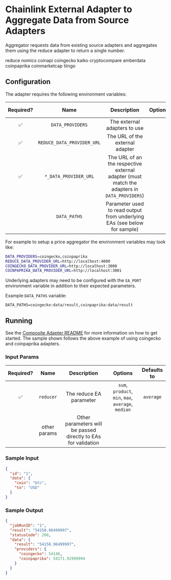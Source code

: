 # Chainlink External Adapter to Aggregate Data from Source Adapters

Aggregator requests data from existing source adapters and aggregates them using the reduce adapter to return a single number.

reduce
nomics coinapi coingecko kaiko cryptocompare amberdata coinpaprika coinmarketcap tiingo

## Configuration

The adapter requires the following environment variables:

| Required? |            Name            |                                         Description                                         | Options |      Defaults to       |
| :-------: | :------------------------: | :-----------------------------------------------------------------------------------------: | :-----: | :--------------------: |
|    ✅     |      `DATA_PROVIDERS`      |                                The external adapters to use                                 |         |                        |
|    ✅     | `REDUCE_DATA_PROVIDER_URL` |                               The URL of the external adapter                               |         |                        |
|    ✅     |   `*_DATA_PROVIDER_URL`    | The URL of an the respective external adapter (must match the adapters in `DATA_PROVIDERS`) |         |                        |
|           |        `DATA_PATHS`        |          Parameter used to read output from underlying EAs (see below for sample)           |         | `result` (for all EAs) |

For example to setup a price aggregator the environment variables may look like:

```bash
DATA_PROVIDERS=coingecko,coinpaprika
REDUCE_DATA_PROVIDER_URL=http://localhost:4000
COINGECKO_DATA_PROVIDER_URL=http://localhost:3000
COINPAPRIKA_DATA_PROVIDER_URL=http://localhost:3001
```

Underlying adapters may need to be configured with the `EA_PORT` environment variable in addition to their expected parameters.

Example `DATA_PATHS` variable:

```
DATA_PATHS=coingecko:data/result,coinpaprika:data/result
```

## Running

See the [Composite Adapter README](../README.md) for more information on how to get started. The sample shown follows the above example of using coingecko and coinpaprika adapters.

### Input Params

| Required? |     Name     |                          Description                           |                      Options                       | Defaults to |
| :-------: | :----------: | :------------------------------------------------------------: | :------------------------------------------------: | :---------: |
|    ✅     |  `reducer`   |                    The reduce EA parameter                     | `sum`, `product`, `min`, `max`, `average`, `median` |  `average`  |
|           | other params | Other parameters will be passed directly to EAs for validation |                                                    |             |

### Sample Input

```json
{
  "id": "1",
  "data": {
    "coin": "btc",
    "to": "USD"
  }
}
```

### Sample Output

```json
{
  "jobRunID": "1",
  "result": "54158.96499997",
  "statusCode": 200,
  "data": {
    "result": "54158.96499997",
    "providers": {
      "coingecko": 54146,
      "coinpaprika": 54171.92999994
    }
  }
}
```
